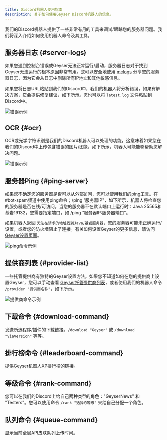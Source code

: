 ```yaml
---
title: Discord机器人使用指南
description: 关于如何使用Geyser Discord机器人的信息。
---
```


我们的Discord机器人提供了一些非常有用的工具来调试/跟踪您的服务器问题。我们将深入介绍如何使用机器人命令及其工具。

## 服务器日志 {#server-logs}

如果您遇到控制台错误或Geyser无法正常运行/启动，服务器日志对于找到Geyser无法运行的根本原因非常有用。您可以安全地使用 [mclogs](https://mclo.gs) 分享您的服务器日志，因为它会从日志中删除所有IP地址和其他敏感信息。

如果您将日志URL粘贴到我们的Discord中，我们的机器人将分析错误，如果有解决方案，它会提供修复建议，如下所示。您也可以将 `latest.log` 文件粘贴到Discord中。

![错误示例](/img/wiki/discord-bot/logs.png)

## OCR {#ocr}

OCR或光学字符识别是我们的Discord机器人可以处理的功能，这意味着如果您在我们的Discord中上传包含错误的图片/图像，如下所示，机器人可能能够帮助您解决问题。

![错误示例](/img/wiki/discord-bot/ocr.png)

## 服务器Ping {#ping-server}

如果您不确定您的服务器是否可以从外部访问，您可以使用我们的ping工具。在#bot-spam频道中使用ping命令；/ping "服务器IP"，如下所示，机器人将检查您的服务器是否在线/可访问。当您的服务器不在默认端口上运行时：Java 25565和基岩19132，您需要指定端口，如 /ping "服务器IP:服务器端口"。

如果机器人返回 `无法在请求的地址找到Java/基岩服务器`，您的服务器可能未正确运行/设置，或者您的防火墙阻止了连接。有关如何设置Geyser的更多信息，请访问 [Geyser设置页面](/wiki/geyser/setup/)。

![ping命令示例](/img/wiki/discord-bot/ping.png)

## 提供商列表 {#provider-list}

一些托管提供商有独特的Geyser设置方法。如果您不知道如何在您的提供商上设置Geyser，您可以手动查看 [Geyser托管提供商列表](/wiki/geyser/supported-hosting-providers/)，或者使用我们的机器人命令 `/provider "提供商名称"`，如下所示。

![提供商命令示例](/img/wiki/discord-bot/provider.png)

## 下载命令 {#download-command}

发送所选程序/插件的下载链接。`/download "Geyser"` 或 `/download "ViaVersion"` 等等。

## 排行榜命令 {#leaderboard-command}

提供Geyser机器人XP排行榜的链接。

## 等级命令 {#rank-command}

您可以在我们的Discord上给自己两种类型的角色："GeyserNews" 和 "Testers"。您可以使用命令 `/rank "选择的等级"` 来给自己分配一个角色。

## 队列命令 {#queue-command}

显示当前全局API皮肤队列上传时间。


